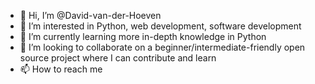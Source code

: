 - 👋 Hi, I’m @David-van-der-Hoeven
- 👀 I’m interested in Python, web development, software development
- 🌱 I’m currently learning more in-depth knowledge in Python
- 💞️ I’m looking to collaborate on a beginner/intermediate-friendly open source project where I can contribute and learn
- 📫 How to reach me 

<!---
David-van-der-Hoeven/David-van-der-Hoeven is a ✨ special ✨ repository because its `README.md` (this file) appears on your GitHub profile.
You can click the Preview link to take a look at your changes.
--->
